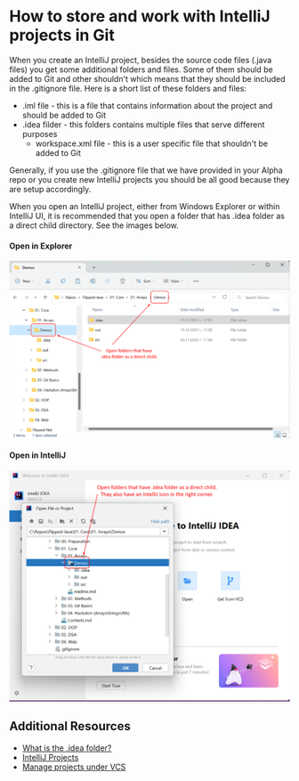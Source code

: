 # How to store and work with IntelliJ projects in Git

When you create an IntelliJ project, besides the source code files (.java files) you get some additional folders and files. Some of them should be added to Git and other shouldn't which means that they should be included in the .gitignore file. Here is a short list of these folders and files:
- .iml file - this is a file that contains information about the project and should be added to Git
- .idea filder - this folders contains multiple files that serve different purposes
  - workspace.xml file - this is a user specific file that shouldn't be added to Git

Generally, if you use the .gitignore file that we have provided in your Alpha repo or you create new IntelliJ projects you should be all good because they are setup accordingly.

When you open an IntelliJ project, either from Windows Explorer or within IntelliJ UI, it is recommended that you open a folder that has .idea folder as a direct child directory. See the images below.

#### Open in Explorer
![Open in Explorer](Images/Open-in-Explorer.png)

#### Open in IntelliJ
![Open in IntelliJ](Images/Open-in-IntelliJ.png)

## Additional Resources
- [What is the .idea folder?](https://stackoverflow.com/questions/17049416/what-is-the-idea-folder)
- [IntelliJ Projects](https://www.jetbrains.com/help/idea/creating-and-managing-projects.html)
- [Manage projects under VCS](https://intellij-support.jetbrains.com/hc/en-us/articles/206544839)